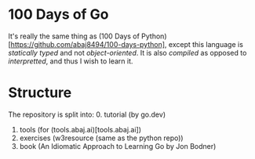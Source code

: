 # 100 Days of Go

It's really the same thing as (100 Days of Python)[https://github.com/abaj8494/100-days-python], except this language is *statically typed* and not *object-oriented*. It is also *compiled* as opposed to *interpretted*, and thus I wish to learn it.

# Structure

The repository is split into:
0. tutorial (by go.dev)
1. tools (for (tools.abaj.ai)[tools.abaj.ai])
2. exercises (w3resource (same as the python repo))
3. book (An Idiomatic Approach to Learning Go by Jon Bodner)
